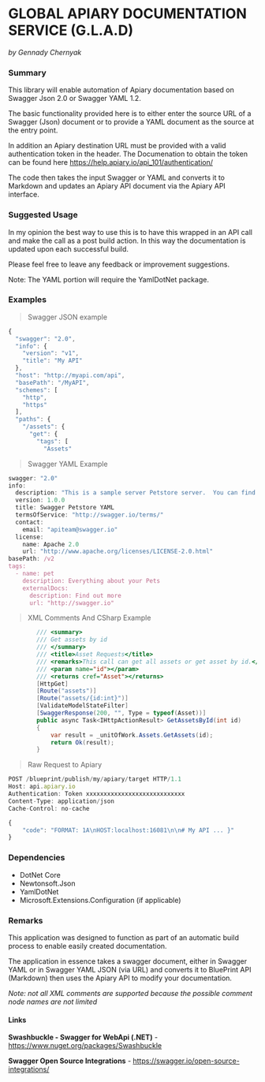 ﻿

# GLOBAL APIARY DOCUMENTATION SERVICE (G.L.A.D)

*by Gennady Chernyak*

### Summary
This library will enable automation of Apiary documentation based on Swagger Json 2.0 or Swagger YAML 1.2. 

The basic functionality provided here is to either enter the source URL of a Swagger (Json) document or to provide a YAML document as the source at the entry point. 

In addition an Apiary destination URL must be provided with a valid authentication token in the header. The Documenation to obtain the token can be found here https://help.apiary.io/api_101/authentication/

The code then takes the input Swagger or YAML and converts it to Markdown and updates an Apiary API document via the Apiary API interface.

### Suggested Usage
In my opinion the best way to use this is to have this wrapped in an API call and make the call as a post build action. In this way the documentation is updated upon each successful build.

Please feel free to leave any feedback or improvement suggestions.

Note: The YAML portion will require the YamlDotNet package.

### Examples

> Swagger JSON example
> 
``` javascript
{
  "swagger": "2.0",
  "info": {
    "version": "v1",
    "title": "My API"
  },
  "host": "http://myapi.com/api",
  "basePath": "/MyAPI",
  "schemes": [
    "http",
    "https"
  ],
  "paths": {
    "/assets": {
      "get": {
        "tags": [
          "Assets"
```
> Swagger YAML Example
``` javascript
swagger: "2.0"
info:
  description: "This is a sample server Petstore server.  You can find out more about Swagger at <a href=\"http://swagger.io\">http://swagger.io</a> or on irc.freenode.net, #swagger.  For this sample, you can use the api key \"special-key\" to test the authorization filters"
  version: 1.0.0
  title: Swagger Petstore YAML
  termsOfService: "http://swagger.io/terms/"
  contact:
    email: "apiteam@swagger.io"
  license:
    name: Apache 2.0
    url: "http://www.apache.org/licenses/LICENSE-2.0.html"
basePath: /v2
tags:
  - name: pet
    description: Everything about your Pets
    externalDocs:
      description: Find out more
      url: "http://swagger.io"
```
> XML Comments And CSharp Example

``` c#
        /// <summary>
        /// Get assets by id
        /// </summary>
        /// <title>Asset Requests</title>
        /// <remarks>This call can get all assets or get asset by id.</remarks>
        /// <param name="id"></param>
        /// <returns cref="Asset"></returns>
        [HttpGet]
        [Route("assets")]
        [Route("assets/{id:int}")]
        [ValidateModelStateFilter]
        [SwaggerResponse(200, "", Type = typeof(Asset))]
        public async Task<IHttpActionResult> GetAssetsById(int id)
        {
            var result = _unitOfWork.Assets.GetAssets(id);
            return Ok(result);
        }
```


> Raw Request to Apiary
``` javascript
POST /blueprint/publish/my/apiary/target HTTP/1.1
Host: api.apiary.io
Authentication: Token xxxxxxxxxxxxxxxxxxxxxxxxxxxx
Content-Type: application/json
Cache-Control: no-cache

{ 
	"code": "FORMAT: 1A\nHOST:localhost:16081\n\n# My API ... }"
}
```
### Dependencies

- DotNet Core
- Newtonsoft.Json
- YamlDotNet
- Microsoft.Extensions.Configuration (if applicable)

### Remarks
This application was designed to function as part of an automatic build process to enable easily created documentation.

The application in essence takes a swagger document, either in Swagger YAML or in Swagger YAML JSON (via URL) and converts it to BluePrint API (Markdown) then uses the Apiary API to modify your documentation. 

*Note: not all XML comments are supported because the possible comment node names are not limited* 

#### Links

**Swashbuckle - Swagger for WebApi (.NET)** -  https://www.nuget.org/packages/Swashbuckle

**Swagger Open Source Integrations** - https://swagger.io/open-source-integrations/
